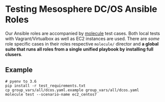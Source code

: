 # Testing Mesosphere DC/OS Ansible Roles

Our Ansible roles are accompanied by [molecule](https://molecule.readthedocs.io/en/latest/index.html) test cases.
Both local tests with Vagrant/Virtualbox as well as EC2 instances are used. There are *some* role specific cases in their roles respective `molecule/` director and **a global suite that runs all roles from a single unified playbook by installing full clusers**.

## Example
```
# pyenv to 3.6
pip install -r test_requirements.txt
cp group_vars/all/dcos.yaml.example group_vars/all/dcos.yaml
molecule test --scenario-name ec2_centos7
```
